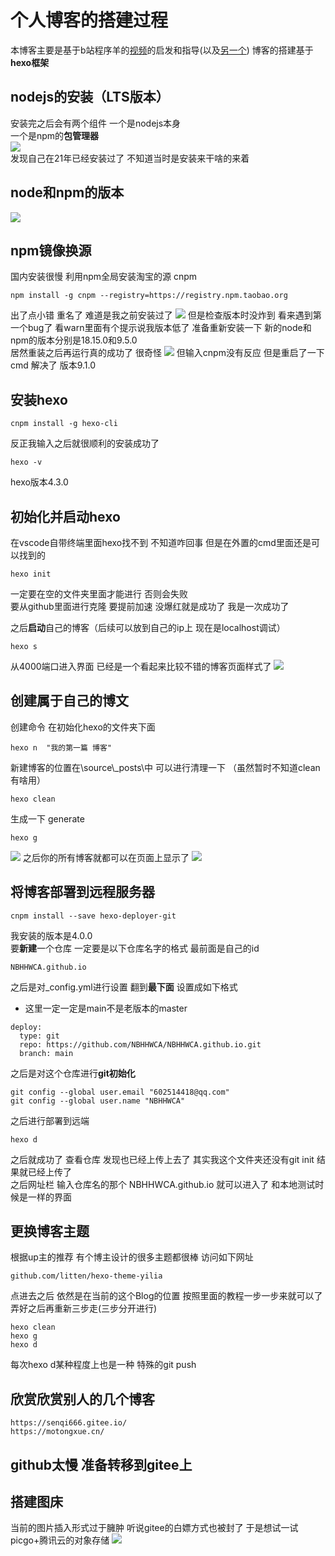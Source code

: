 # 个人博客的搭建过程
本博客主要是基于b站程序羊的[视频](https://www.bilibili.com/video/BV1Yb411a7ty/?spm_id_from=333.788.recommend_more_video.0&vd_source=b346459f7795c076b1bbeb6f1493bb3a)的启发和指导(以及[另一个](https://www.bilibili.com/video/BV1334y1q72q/?spm_id_from=333.337.search-card.all.click&vd_source=b346459f7795c076b1bbeb6f1493bb3a))
博客的搭建基于**hexo框架**
## nodejs的安装（LTS版本）
安装完之后会有两个组件 一个是nodejs本身   
一个是npm的**包管理器**   
![](2023-04-11-16-14-04.png)  
发现自己在21年已经安装过了 不知道当时是安装来干啥的来着
## node和npm的版本 
![](2023-04-11-16-18-55.png)
## npm镜像换源
国内安装很慢 利用npm全局安装淘宝的源 cnpm
```dotnetcli
npm install -g cnpm --registry=https://registry.npm.taobao.org
```
出了点小错 重名了 难道是我之前安装过了
![](2023-04-11-16-25-22.png)
但是检查版本时没炸到  看来遇到第一个bug了
看warn里面有个提示说我版本低了 准备重新安装一下
新的node和npm的版本分别是18.15.0和9.5.0  
居然重装之后再运行真的成功了 很奇怪
![](2023-04-11-21-00-09.png)
但输入cnpm没有反应  但是重启了一下cmd 解决了 版本9.1.0
## 安装hexo
```dotnetcli
cnpm install -g hexo-cli
```
反正我输入之后就很顺利的安装成功了  
```dotnetcli
hexo -v
```
hexo版本4.3.0
## 初始化并启动hexo
在vscode自带终端里面hexo找不到 不知道咋回事
但是在外置的cmd里面还是可以找到的
```dotnetcli
hexo init
```
一定要在空的文件夹里面才能进行 否则会失败  
要从github里面进行克隆 要提前加速
没爆红就是成功了 我是一次成功了

之后**启动**自己的博客（后续可以放到自己的ip上 现在是localhost调试）
```dotnetcli
hexo s
```
从4000端口进入界面 已经是一个看起来比较不错的博客页面样式了
![](2023-04-11-21-34-17.png)
## 创建属于自己的博文
创建命令
在初始化hexo的文件夹下面
```dotnetcli
hexo n  "我的第一篇 博客"
```
新建博客的位置在\source\\_posts\中
可以进行清理一下
（虽然暂时不知道clean有啥用）
```dotnetcli
hexo clean
```
生成一下 generate
```dotnetcli
hexo g
```
![](2023-04-11-22-01-08.png)
之后你的所有博客就都可以在页面上显示了
![](2023-04-11-22-09-11.png)
## 将博客部署到远程服务器
```dotnetcli
cnpm install --save hexo-deployer-git
```
我安装的版本是4.0.0  
要**新建**一个仓库 一定要是以下仓库名字的格式 最前面是自己的id
```dotnetcli
NBHHWCA.github.io
```
之后是对_config.yml进行设置
翻到**最下面** 设置成如下格式
+ 这里一定一定是main不是老版本的master  
```dotnetcli
deploy:
  type: git 
  repo: https://github.com/NBHHWCA/NBHHWCA.github.io.git
  branch: main
```

  
之后是对这个仓库进行**git初始化**
```dotnetcli
git config --global user.email "602514418@qq.com"
git config --global user.name "NBHHWCA"
```
之后进行部署到远端
```dotnetcli
hexo d
```
之后就成功了 查看仓库  发现也已经上传上去了 其实我这个文件夹还没有git init 结果就已经上传了  
之后网址栏 输入仓库名的那个 NBHHWCA.github.io 就可以进入了 和本地测试时候是一样的界面
## 更换博客主题
根据up主的推荐 有个博主设计的很多主题都很棒 访问如下网址
```dotnetcli
github.com/litten/hexo-theme-yilia
```
点进去之后 依然是在当前的这个Blog的位置 按照里面的教程一步一步来就可以了
弄好之后再重新三步走(三步分开进行)
```dotnetcli
hexo clean
hexo g
hexo d
```
每次hexo d某种程度上也是一种 特殊的git push
## 欣赏欣赏别人的几个博客
```dotnetcli
https://senqi666.gitee.io/
https://motongxue.cn/
```
## github太慢 准备转移到gitee上


## 搭建图床
当前的图片插入形式过于臃肿 听说gitee的白嫖方式也被封了
于是想试一试picgo+腾讯云的对象存储
![](2023-04-11-23-22-35.png)
